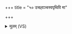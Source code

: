 +++
title = "५० उच्छ्वञ्चस्वपृथिवि मा"

+++
<details><summary>मूलम् (VS)</summary>

उच्छ्व॑ञ्चस्वपृथिवि॒ मा नि बा॑धथाः सूपाय॒नास्मै॑ भव सूपसर्प॒णा।  
मा॒ता पु॒त्रं यथा॑सि॒चाभ्ये᳡नं भूम ऊर्णुहि ॥
</details>